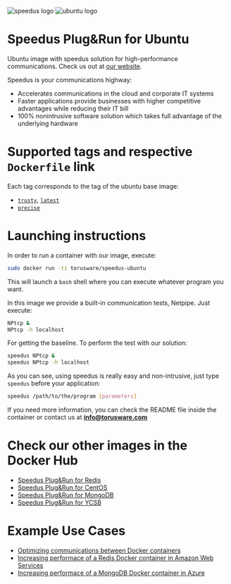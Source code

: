 ![speedus logo](http://dl.torusware.com/images/speedus_small.jpg "Torusware Speedus")
![ubuntu logo](http://design.ubuntu.com/wp-content/uploads/ubuntu-orange-on-white.gif "Ubuntu")
# Speedus Plug&Run for Ubuntu
Ubuntu image with speedus solution for high-performance communications. Check us out at [our website](https://bit.ly/1MKxCuh).

Speedus is your communications highway:

- Accelerates communications in the cloud and corporate IT systems
- Faster applications provide businesses with higher competitive advantages while reducing their IT bill
- 100% nonintrusive software solution which takes full advantage of the underlying hardware

# Supported tags and respective `Dockerfile` link
Each tag corresponds to the tag of the ubuntu base image:

- [`trusty`](https://github.com/torusware/speedus-ubuntu/tree/master/trusty "trusty Dockerfile"), [`latest`](https://github.com/torusware/speedus-ubuntu/tree/master/trusty "latest Dockerfile")
- [`precise`](https://github.com/torusware/speedus-ubuntu/tree/master/precise "precise Dockerfile")

# Launching instructions
In order to run a container with our image, execute:
```bash
sudo docker run -ti torusware/speedus-ubuntu
```

This will launch a `bash` shell where you can execute whatever program you want.

In this image we provide a built-in communication tests, Netpipe. Just execute:
```bash
NPtcp &
NPtcp -h localhost
```

For getting the baseline. To perform the test with our solution:
```bash
speedus NPtcp &
speedus NPtcp -h localhost
```

As you can see, using speedus is really easy and non-intrusive, just type `speedus` before your application:
```bash
speedus /path/to/the/program [parameters]
```

If you need more information, you can check the README file inside the container or contact us at **info@torusware.com**

# Check our other images in the Docker Hub

- [Speedus Plug&Run for Redis](https://registry.hub.docker.com/u/torusware/speedus-redis/)
- [Speedus Plug&Run for CentOS](https://registry.hub.docker.com/u/torusware/speedus-centos/)
- [Speedus Plug&Run for MongoDB](https://registry.hub.docker.com/u/torusware/speedus-mongo/)
- [Speedus Plug&Run for YCSB](https://registry.hub.docker.com/u/torusware/speedus-ycsb/)

# Example Use Cases

- [Optimizing communications between Docker containers](https://bit.ly/1IZdodU)
- [Increasing performace of a Redis Docker container in Amazon Web Services](https://bit.ly/1KsVBJW)
- [Increasing performace of a MongoDB Docker container in Azure](https://bit.ly/1KGHxNW)

